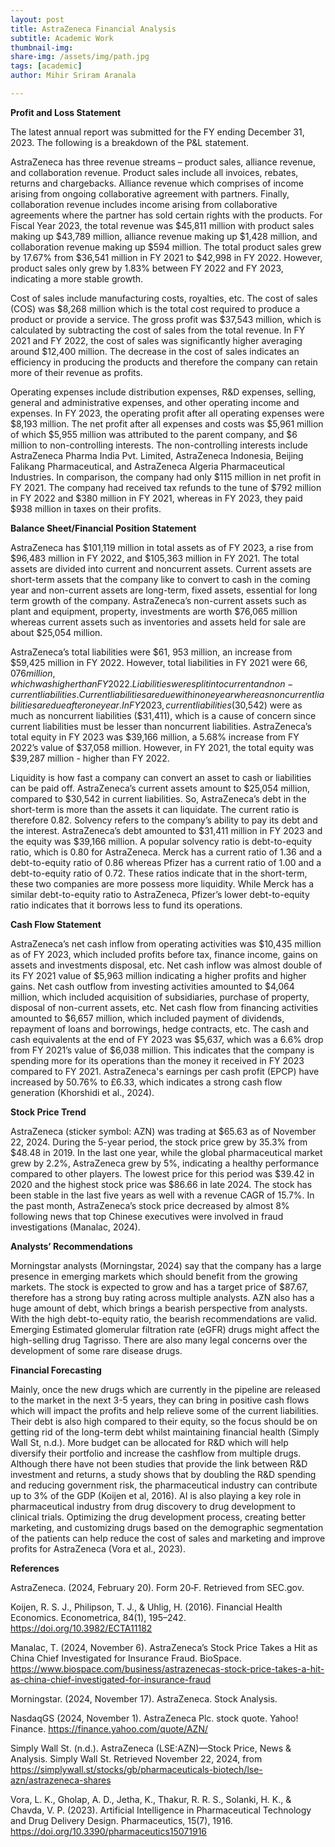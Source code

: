 ```yaml
---
layout: post
title: AstraZeneca Financial Analysis
subtitle: Academic Work
thumbnail-img:
share-img: /assets/img/path.jpg
tags: [academic]
author: Mihir Sriram Aranala

---
```


**Profit and Loss Statement**

The latest annual report was submitted for the FY ending December 31, 2023. The following is a breakdown of the P&L statement.

AstraZeneca has three revenue streams – product sales, alliance revenue, and collaboration revenue. Product sales include all invoices, rebates, returns and chargebacks. Alliance revenue which comprises of income arising from ongoing collaborative agreement with partners. Finally, collaboration revenue includes income arising from collaborative agreements where the partner has sold certain rights with the products. For Fiscal Year 2023, the total revenue was $45,811 million with product sales making up $43,789 million, alliance revenue making up $1,428 million, and collaboration revenue making up $594 million. The total product sales grew by 17.67% from $36,541 million in FY 2021 to $42,998 in FY 2022. However, product sales only grew by 1.83% between FY 2022 and FY 2023, indicating a more stable growth.

Cost of sales include manufacturing costs, royalties, etc. The cost of sales (COS) was $8,268 million which is the total cost required to produce a product or provide a service. The gross profit was $37,543 million, which is calculated by subtracting the cost of sales from the total revenue. In FY 2021 and FY 2022, the cost of sales was significantly higher averaging around $12,400 million. The decrease in the cost of sales indicates an efficiency in producing the products and therefore the company can retain more of their revenue as profits.

Operating expenses include distribution expenses, R&D expenses, selling, general and administrative expenses, and other operating income and expenses. In FY 2023, the operating profit after all operating expenses were $8,193 million. The net profit after all expenses and costs was $5,961 million of which $5,955 million was attributed to the parent company, and $6 million to non-controlling interests. The non-controlling interests include AstraZeneca Pharma India Pvt. Limited, AstraZeneca Indonesia, Beijing Falikang Pharmaceutical, and AstraZeneca Algeria Pharmaceutical Industries. In comparison, the company had only $115 million in net profit in FY 2021. The company had received tax refunds to the tune of $792 million in FY 2022 and $380 million in FY 2021, whereas in FY 2023, they paid $938 million in taxes on their profits.

**Balance Sheet/Financial Position Statement**

AstraZeneca has $101,119 million in total assets as of FY 2023, a rise from $96,483 million in FY 2022, and $105,363 million in FY 2021. The total assets are divided into current and noncurrent assets. Current assets are short-term assets that the company like to convert to cash in the coming year and non-current assets are long-term, fixed assets, essential for long term growth of the company. AstraZeneca’s non-current assets such as plant and equipment, property, investments are worth $76,065 million whereas current assets such as inventories and assets held for sale are about $25,054 million. 

AstraZeneca’s total liabilities were $61, 953 million, an increase from $59,425 million in FY 2022. However, total liabilities in FY 2021 were $66,076 million, 
which was higher than FY 2022. Liabilities were split into current and non-current liabilities. Current liabilities are due within one year whereas noncurrent liabilities are due after one year. In FY 2023, current liabilities ($30,542) were as much as noncurrent liabilities ($31,411), which is a cause of concern since current liabilities must be lesser than noncurrent liabilities. AstraZeneca’s total equity in FY 2023 was $39,166 million, a 5.68% increase from FY 2022’s value of $37,058 million. However, in FY 2021, the total equity was $39,287 million - higher than FY 2022.

Liquidity is how fast a company can convert an asset to cash or liabilities can be paid off. AstraZeneca’s current assets amount to $25,054 million, compared to $30,542 in current liabilities. So, AstraZeneca’s debt in the short-term is more than the assets it can liquidate. The current ratio is therefore 0.82. Solvency refers to the company’s ability to pay its debt and the interest. AstraZeneca’s debt amounted to $31,411 million in FY 2023 and the equity was $39,166 million. A popular solvency ratio is debt-to-equity ratio, which is 0.80 for AstraZeneca. Merck has a current ratio of 1.36 and a debt-to-equity ratio of 0.86 whereas Pfizer has a current ratio of 1.00 and a debt-to-equity ratio of 0.72. These ratios indicate that in the short-term, these two companies are more possess more liquidity. While Merck has a similar debt-to-equity ratio to AstraZeneca, Pfizer’s lower debt-to-equity ratio indicates that it borrows less to fund its operations.

**Cash Flow Statement**

AstraZeneca’s net cash inflow from operating activities was $10,435 million as of FY 2023, which included profits before tax, finance income, gains on assets and investments disposal, etc. Net cash inflow was almost double of its FY 2021 value of $5,963 million indicating a higher profits and higher gains. Net cash outflow from investing activities amounted to $4,064 million, which included acquisition of subsidiaries, purchase of property, disposal of non-current assets, etc. Net cash flow from financing activities amounted to $6,657 million, which included payment of dividends, repayment of loans and borrowings, hedge contracts, etc. The cash and cash equivalents at the end of FY 2023 was $5,637, which was a 6.6% drop from FY 2021’s value of $6,038 million. This indicates that the company is spending more for its operations than the money it received in FY 2023 compared to FY 2021. AstraZeneca's earnings per cash profit (EPCP) have increased by 50.76% to £6.33, which indicates a strong cash flow generation (Khorshidi et al., 2024).

**Stock Price Trend**

AstraZeneca (sticker symbol: AZN) was trading at $65.63 as of November 22, 2024. During the 5-year period, the stock price grew by 35.3% from $48.48 in 2019.  In the last one year, while the global pharmaceutical market grew by 2.2%, AstraZeneca grew by 5%, indicating a healthy performance compared to other players. The lowest price for this period was $39.42 in 2020 and the highest stock price was $86.66 in late 2024. The stock has been stable in the last five years as well with a revenue CAGR of 15.7%. In the past month, AstraZeneca’s stock price decreased by almost 8% following news that top Chinese executives were involved in fraud investigations (Manalac, 2024).

**Analysts’ Recommendations**

Morningstar analysts (Morningstar, 2024) say that the company has a large presence in emerging markets which should benefit from the growing markets. The stock is expected to grow and has a target price of $87.67, therefore has a strong buy rating across multiple analysts. AZN also has a huge amount of debt, which brings a bearish perspective from analysts. With the high debt-to-equity ratio, the bearish recommendations are valid. Emerging Estimated glomerular filtration rate (eGFR) drugs might affect the high-selling drug Tagrisso. There are also many legal concerns over the development of some rare disease drugs. 

**Financial Forecasting**

Mainly, once the new drugs which are currently in the pipeline are released to the market in the next 3-5 years, they can bring in positive cash flows which will impact the profits and help relieve some of the current liabilities.  Their debt is also high compared to their equity, so the focus should be on getting rid of the long-term debt whilst maintaining financial health (Simply Wall St, n.d.). More budget can be allocated for R&D which will help diversify their portfolio and increase the cashflow from multiple drugs. Although there have not been studies that provide the link between R&D investment and returns, a study shows that by doubling the R&D spending and reducing government risk, the pharmaceutical industry can contribute up to 3% of the GDP (Koijen et al, 2016). AI is also playing a key role in pharmaceutical industry from drug discovery to drug development to clinical trials. Optimizing the drug development process, creating better marketing, and customizing drugs based on the demographic segmentation of the patients can help reduce the cost of sales and marketing and improve profits for AstraZeneca (Vora et al., 2023).

**References**

AstraZeneca. (2024, February 20). Form 20‐F. Retrieved from SEC.gov.

Koijen, R. S. J., Philipson, T. J., & Uhlig, H. (2016). Financial Health Economics. Econometrica, 84(1), 195–242. https://doi.org/10.3982/ECTA11182

Manalac, T. (2024, November 6). AstraZeneca’s Stock Price Takes a Hit as China Chief Investigated for Insurance Fraud. BioSpace. https://www.biospace.com/business/astrazenecas-stock-price-takes-a-hit-as-china-chief-investigated-for-insurance-fraud

Morningstar. (2024, November 17). AstraZeneca. Stock Analysis.

NasdaqGS (2024, November 1). AstraZeneca Plc. stock quote. Yahoo! Finance. https://finance.yahoo.com/quote/AZN/

Simply Wall St. (n.d.). AstraZeneca (LSE:AZN)—Stock Price, News & Analysis. Simply Wall St. Retrieved November 22, 2024, from https://simplywall.st/stocks/gb/pharmaceuticals-biotech/lse-azn/astrazeneca-shares

Vora, L. K., Gholap, A. D., Jetha, K., Thakur, R. R. S., Solanki, H. K., & Chavda, V. P. (2023). Artificial Intelligence in Pharmaceutical Technology and Drug Delivery Design. Pharmaceutics, 15(7), 1916. https://doi.org/10.3390/pharmaceutics15071916

